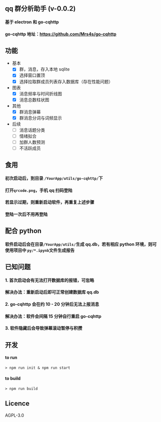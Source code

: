 ## qq 群分析助手 (v-0.0.2)
#### 基于 electron 和 go-cqhttp
#### go-cqhttp 地址：https://github.com/Mrs4s/go-cqhttp
## 功能
* 基本
  - [x] 群，消息，存入本地 sqlite
  - [x] 选择窗口置顶
  - [x] 选择拉取群成员列表存入数据库（存在性能问题）
* 图表
  - [x] 消息频率与时间折线图
  - [x] 消息总数柱状图
* 其他
  - [x] 群消息弹幕
  - [x] 群消息分词与词频显示
* 后续
  - [ ] 消息话题分类
  - [ ] 情绪拟合
  - [ ] 加群人数预测
  - [ ] 不活跃成员
## 食用
#### 初次启动后，到目录 ```/YourApp/utils/go-cqhttp/```下
#### 打开```qrcode.png```，手机 qq 扫码登陆
#### 若显示过期，则重新启动软件，再重复上述步骤
#### 登陆一次后不用再登陆
## 配合 python
#### 软件启动后会在目录```/YourApp/utils/```生成 qq.db，若有相应 python 环境，则可使用项目中 ```py/*.ipynb```文件生成报告
## 已知问题
#### 1. 首次启动会有无法打开数据库的报错，可忽略
#### 解决办法：重新启动后即可正常创建数据库 qq.db
#### 2. go-cqhttp 会在约 10 - 20 分钟后无法上报消息
#### 解决办法：软件会间隔 15 分钟自行重启 go-cqhttp
#### 3. 软件隐藏后会导致弹幕滚动暂停与积攒
## 开发
#### to run
```> npm run init & npm run start```
#### to build
```> npm run build```
## Licence
AGPL-3.0
